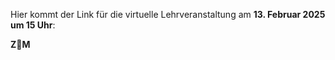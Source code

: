 Hier kommt der Link für die virtuelle Lehrveranstaltung am **13. Februar 2025 um 15 Uhr**:


**Z👀M**
